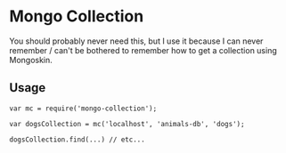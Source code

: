 # Mongo Collection #

You should probably never need this, but I use it because I can never remember / can't be bothered to remember how to get a collection using Mongoskin.

## Usage ##

    var mc = require('mongo-collection');

    var dogsCollection = mc('localhost', 'animals-db', 'dogs');

    dogsCollection.find(...) // etc...

